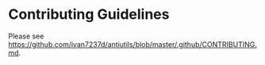 # Contributing Guidelines

Please see https://github.com/ivan7237d/antiutils/blob/master/.github/CONTRIBUTING.md.